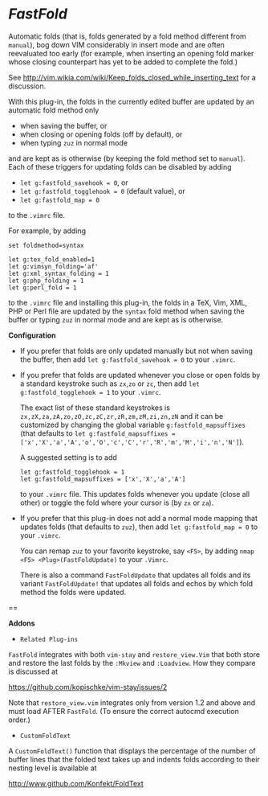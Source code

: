 *FastFold*
========

Automatic folds (that is, folds generated by a fold method different
from `manual`), bog down VIM considerably in insert mode and are often
reevaluated too early (for example, when inserting an opening fold marker
whose closing counterpart has yet to be added to complete the fold.)

See http://vim.wikia.com/wiki/Keep_folds_closed_while_inserting_text
for a discussion.

With this plug-in, the folds in the currently edited buffer are updated by an
automatic fold method only

- when saving the buffer, or
- when closing or opening folds (off by default), or
- when typing `zuz` in normal mode

and are kept as is otherwise (by keeping the fold method set to `manual`). Each
of these triggers for updating folds can be disabled by adding

- `let g:fastfold_savehook = 0`, or
- `let g:fastfold_togglehook = 0` (default value), or
- `let g:fastfold_map = 0`

to the `.vimrc` file.

For example, by adding
```
set foldmethod=syntax

let g:tex_fold_enabled=1
let g:vimsyn_folding='af'
let g:xml_syntax_folding = 1
let g:php_folding = 1
let g:perl_fold = 1
```
to the `.vimrc` file and installing this plug-in, the folds in a TeX, Vim, XML,
PHP or Perl file are updated by the `syntax` fold method when saving the buffer
or typing `zuz` in normal mode and are kept as is otherwise.

 **Configuration**

- If you prefer that folds are only updated manually but not when saving the buffer,
  then add `let g:fastfold_savehook = 0` to your `.vimrc`.

- If you prefer that folds are updated whenever you close or open folds by a
  standard keystroke such as `zx`,`zo` or `zc`, then add `let
  g:fastfold_togglehook = 1` to your `.vimrc`.

  The exact list of these standard keystrokes is
  `zx,zX,za,zA,zo,zO,zc,zC,zr,zR,zm,zM,zi,zn,zN` and it can be customized by changing
  the global variable `g:fastfold_mapsuffixes` (that defaults to `let g:fastfold_mapsuffixes =
  ['x','X','a','A','o','O','c','C','r','R','m','M','i','n','N']`).

  A suggested setting is to add
  ```
  let g:fastfold_togglehook = 1
  let g:fastfold_mapsuffixes = ['x','X','a','A']
  ```
  to your `.vimrc` file. This updates folds whenever you update (close all other) or toggle 
  the fold where your cursor is (by `zx` or `za`).
  
- If you prefer that this plug-in does not add a normal mode mapping that updates
  folds (that defaults to `zuz`), then add `let g:fastfold_map = 0` to your
  `.vimrc`.

  You can remap `zuz` to your favorite keystroke, say `<F5>`, by adding `nmap
  <F5> <Plug>(FastFoldUpdate)` to your `.Vimrc`.

  There is also a command `FastFoldUpdate` that updates all folds and its
  variant `FastFoldUpdate!` that updates all folds and echos by which fold
  method the folds were updated.

==

 **Addons**

- `Related Plug-ins`

`FastFold` integrates with both `vim-stay` and `restore_view.Vim` that both
store and restore the last folds by the `:Mkview` and `:Loadview`.
How they compare is discussed at 

https://github.com/kopischke/vim-stay/issues/2

Note that `restore_view.vim` integrates only from version 1.2 and above and
must load AFTER `FastFold`. (To ensure the correct autocmd execution order.) 

- `CustomFoldText`

A `CustomFoldText()` function that displays the percentage of the number of buffer lines that the folded text takes up and indents folds according to their nesting level is available at

http://www.github.com/Konfekt/FoldText

<!--- vim:tw=78:ts=8:ft=markdown:norl:
   -->
